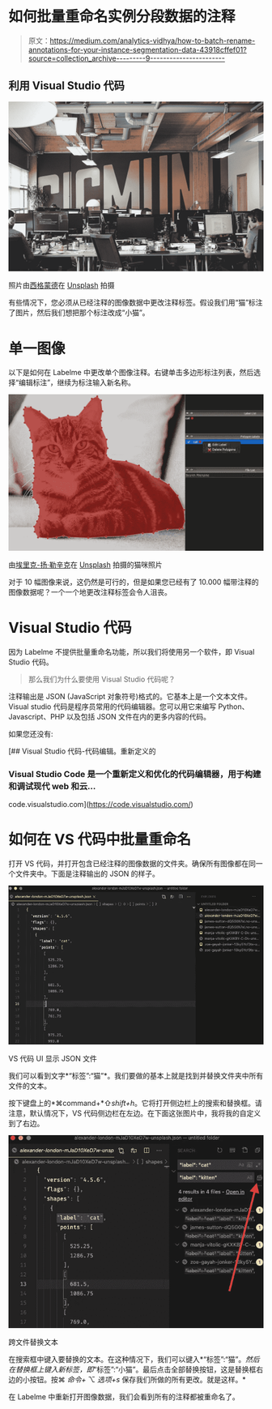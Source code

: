 # 如何批量重命名实例分段数据的注释

> 原文：<https://medium.com/analytics-vidhya/how-to-batch-rename-annotations-for-your-instance-segmentation-data-43918cffef01?source=collection_archive---------9----------------------->

## 利用 Visual Studio 代码

![](img/3aad06a1fcb8e0a69d23c9e4160a8e1f.png)

照片由[西格蒙德](https://unsplash.com/@sigmund?utm_source=medium&utm_medium=referral)在 [Unsplash](https://unsplash.com?utm_source=medium&utm_medium=referral) 拍摄

有些情况下，您必须从已经注释的图像数据中更改注释标签。假设我们用“猫”标注了图片，然后我们想把那个标注改成“小猫”。

# 单一图像

以下是如何在 Labelme 中更改单个图像注释。右键单击多边形标注列表，然后选择“编辑标注”，继续为标注输入新名称。

![](img/e1f4e7a6052271dc0d8e7228684c3dd0.png)

由[埃里克-扬·勒辛克](https://unsplash.com/@ejleusink)在 [Unsplash](https://unsplash.com) 拍摄的猫咪照片

对于 10 幅图像来说，这仍然是可行的，但是如果您已经有了 10.000 幅带注释的图像数据呢？一个一个地更改注释标签会令人沮丧。

# Visual Studio 代码

因为 Labelme 不提供批量重命名功能，所以我们将使用另一个软件，即 Visual Studio 代码。

> 那么我们为什么要使用 Visual Studio 代码呢？

注释输出是 JSON (JavaScript 对象符号)格式的。它基本上是一个文本文件。Visual studio 代码是程序员常用的代码编辑器。您可以用它来编写 Python、Javascript、PHP 以及包括 JSON 文件在内的更多内容的代码。

如果您还没有:

[](https://code.visualstudio.com/) [## Visual Studio 代码-代码编辑。重新定义的

### Visual Studio Code 是一个重新定义和优化的代码编辑器，用于构建和调试现代 web 和云…

code.visualstudio.com](https://code.visualstudio.com/) 

# 如何在 VS 代码中批量重命名

打开 VS 代码，并打开包含已经注释的图像数据的文件夹。确保所有图像都在同一个文件夹中。下面是注释输出的 JSON 的样子。

![](img/803f795ef18ededca878d384a810d071.png)

VS 代码 UI 显示 JSON 文件

我们可以看到文字*“标签”:“猫”*。我们要做的基本上就是找到并替换文件夹中所有文件的文本。

按下键盘上的*⌘command+*⇧*shift+h*。它将打开侧边栏上的搜索和替换框。请注意，默认情况下，VS 代码侧边栏在左边。在下面这张图片中，我将我的自定义到了右边。

![](img/81d562b7d5153daef9e328b650295be6.png)

跨文件替换文本

在搜索框中键入要替换的文本。在这种情况下，我们可以键入*“标签”:“猫”。*然后在替换框上键入新标签，即*“标签”:“小猫”。最后点击全部替换按钮，这是替换框右边的小按钮。按⌘ *命令+* ⌥ *选项+s* 保存我们所做的所有更改。就是这样。*

在 Labelme 中重新打开图像数据，我们会看到所有的注释都被重命名了。